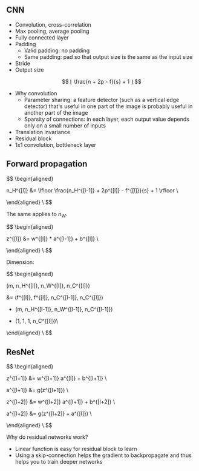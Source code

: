 ## CNN

* Convolution, cross-correlation
* Max pooling, average pooling
* Fully connected layer
* Padding
  * Valid padding: no padding
  * Same padding: pad so that output size is the same as the input size
* Stride
* Output size

$$
⌊ \frac{n + 2p - f}{s} + 1 ⌋
$$

* Why convolution
  * Parameter sharing: a feature detector (such as a vertical edge detector) that's useful in one part of the image is probably useful in another part of the image
  * Sparsity of connections: in each layer, each output value depends only on a small number of inputs
* Translation invariance
* Residual block
* 1x1 convolution, bottleneck layer

## Forward propagation

$$
\begin{aligned}

n_H^{[l]} &= \lfloor \frac{n_H^{[l-1]} + 2p^{[l]} - f^{[l]}}{s} + 1 \rfloor \\

\end{aligned} \\
$$

The same applies to $n_W$.

$$
\begin{aligned}

z^{[l]} &= w^{[l]} * a^{[l-1]} + b^{[l]} \\

\end{aligned} \\
$$

Dimension:

$$
\begin{aligned}

(m, n_H^{[l]}, n_W^{[l]}, n_C^{[l]})

&= (f^{[l]}, f^{[l]}, n_C^{[l-1]}, n_C^{[l]})

* (m, n_H^{[l-1]}, n_W^{[l-1]}, n_C^{[l-1]})

+ (1, 1, 1, n_C^{[l]})\\

\end{aligned} \\
$$

## ResNet

$$
\begin{aligned}

z^{[l+1]} &= w^{[l+1]} a^{[l]} + b^{[l+1]} \\

a^{[l+1]} &= g(z^{[l+1]}) \\

z^{[l+2]} &= w^{[l+2]} a^{[l+1]} + b^{[l+2]} \\

a^{[l+2]} &= g(z^{[l+2]} + a^{[l]}) \\

\end{aligned} \\
$$

Why do residual networks work?
* Linear function is easy for residual block to learn
* Using a skip-connection helps the gradient to backpropagate and thus helps you to train deeper networks
